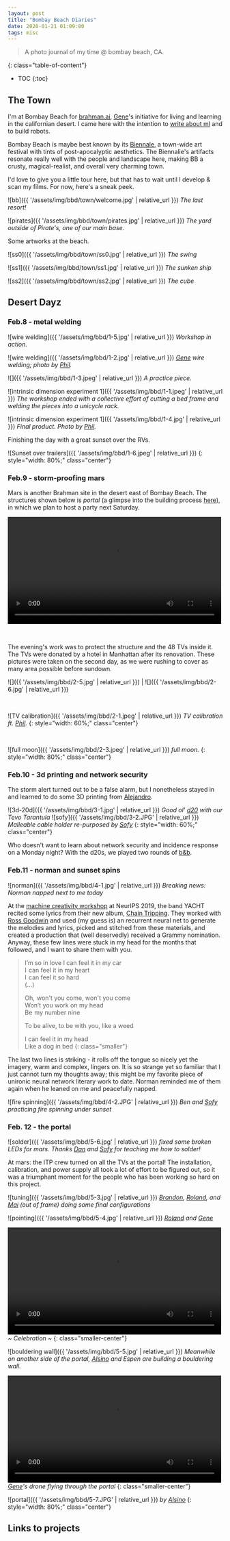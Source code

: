 ```yaml
---
layout: post
title: "Bombay Beach Diaries"
date: 2020-01-21 01:09:00
tags: misc
---
```


> A photo journal of my time @ bombay beach, CA.

<!--more-->


{: class="table-of-content"}
* TOC
{:toc}

## The Town
I'm at Bombay Beach for [brahman.ai](https://brahman.ai), [Gene](https://genekogan.com)'s initiative for living and learning in the californian desert. I came here with the intention to [write about ml](https://ml4a.github.io) and to build robots.

Bombay Beach is maybe best known by its [Biennale](http://www.bombaybeachbiennale.org), a town-wide art festival with tints of post-apocalyptic aesthetics. The Biennalie's artifacts resonate really well with the people and landscape here, making BB a crusty, magical-realist, and overall very charming town. 

I'd love to give you a little tour here, but that has to wait until I develop & scan my films. For now, here's a sneak peek.

![bb]({{ '/assets/img/bbd/town/welcome.jpg' | relative_url }})
*The last resort!*

![pirates]({{ '/assets/img/bbd/town/pirates.jpg' | relative_url }})
*The yard outside of Pirate's, one of our main base.*

Some artworks at the beach.

![ss0]({{ '/assets/img/bbd/town/ss0.jpg' | relative_url }})
*The swing*

![ss1]({{ '/assets/img/bbd/town/ss1.jpg' | relative_url }})
*The sunken ship*

![ss2]({{ '/assets/img/bbd/town/ss2.jpg' | relative_url }})
*The cube*

## Desert Dayz

### Feb.8 - metal welding

![wire welding]({{ '/assets/img/bbd/1-5.jpg' | relative_url }})
*Workshop in action.*

![wire welding]({{ '/assets/img/bbd/1-2.jpg' | relative_url }})
*[Gene](https://genekogan.com) wire welding; photo by [Phil](https://phillipstearns.com).*

![]({{ '/assets/img/bbd/1-3.jpeg' | relative_url }})
*A practice piece.*


![intrinsic dimension experiment 1]({{ '/assets/img/bbd/1-1.jpeg' | relative_url }})
*The workshop ended with a collective effort of cutting a bed frame and welding the pieces into a unicycle rack.*

![intrinsic dimension experiment 1]({{ '/assets/img/bbd/1-4.jpg' | relative_url }})
*Final product. Photo by [Phil](https://phillipstearns.com).*

Finishing the day with a great sunset over the RVs.

![Sunset over trailers]({{ '/assets/img/bbd/1-6.jpeg' | relative_url }})
{: style="width: 80%;" class="center"}


### Feb.9 - storm-proofing mars

Mars is another Brahman site in the desert east of Bombay Beach. The structures shown below is _portal_ (a glimpse into the building process [here](https://www.instagram.com/p/B7eYyg0Ba1K/)), in which we plan to host a party next Saturday. 

<video src="./assets/img/bbd/2-4.mp4" width="500"  class='center' controls preload></video>

&nbsp;

The evening's work was to protect the structure and the 48 TVs inside it. The TVs were donated by a hotel in Manhattan after its renovation. These pictures were taken on the second day, as we were rushing to cover as many area possible before sundown.

![]({{ '/assets/img/bbd/2-5.jpg' | relative_url }})  |  ![]({{ '/assets/img/bbd/2-6.jpg' | relative_url }})

&nbsp;

![TV calibration]({{ '/assets/img/bbd/2-1.jpeg' | relative_url }})
*TV calibration ft. [Phil](https://phillipstearns.com).*
{: style="width: 60%;" class="center"} 

&nbsp;


![full moon]({{ '/assets/img/bbd/2-3.jpeg' | relative_url }})
*full moon.*
{: style="width: 80%;" class="center"} 


### Feb.10 - 3d printing and network security

The storm alert turned out to be a false alarm, but I nonetheless stayed in and learned to do some 3D printing from [Alejandro](https://github.com/alejandrosame).

![3d-20d]({{ '/assets/img/bbd/3-1.jpg' | relative_url }})
*Good ol' [d20](https://www.thingiverse.com/thing:955433) with our Tevo Tarantula*
![sofy]({{ '/assets/img/bbd/3-2.JPG' | relative_url }})
*Malleable cable holder re-purposed by [Sofy](https://soniayuditskaya.tumblr.com/)*
{: style="width: 60%;" class="center"} 

Who doesn't want to learn about network security and incidence response on a Monday night? With the d20s, we played two rounds of [b&b](http://www.backdoorsandbreaches.com/). 


### Feb.11 - norman and sunset spins

![norman]({{ '/assets/img/bbd/4-1.jpg' | relative_url }})
*Breaking news: Norman napped next to me today*

At the [machine creativity workshop](https://neurips2019creativity.github.io/) at NeurIPS 2019, the band YACHT recited some lyrics from their new album, [Chain Tripping](https://yacht.bandcamp.com/album/chain-tripping). They worked with [Ross Goodwin](https://rossgoodwin.com) and used (my guess is) an recurrent neural net to generate the melodies and lyrics, picked and stitched from these materials, and created a production that (well deservedly) received a Grammy nomination. Anyway, these few lines were stuck in my head for the months that followed, and I want to share them with you. 

> I’m so in love I can feel it in my car  
> I  can feel it in my heart  
> I  can feel it so hard  
> (...)  
> 
> Oh,  won't you come, won't you come  
> Won’t you work on my head  
> Be  my number nine 
>  
> To be alive, to be with you, like a weed  
> 
> I can feel it in my head  
> Like a dog in bed
{: class="smaller"}

The last two lines is striking - it rolls off the tongue so nicely yet the imagery, warm and complex, lingers on. It is so strange yet so familiar that I just cannot turn my thoughts away; this might be my favorite piece of unironic neural network literary work to date. Norman reminded me of them again when he leaned on me and peacefully napped.

![fire spinning]({{ '/assets/img/bbd/4-2.JPG' | relative_url }})
*Ben and [Sofy](https://soniayuditskaya.tumblr.com/) practicing fire spinning under sunset*

### Feb. 12 - the portal


![solder]({{ '/assets/img/bbd/5-6.jpg' | relative_url }})
*fixed some broken LEDs for mars. Thanks [Dan](https://www.danioved.com/) and [Sofy](https://soniayuditskaya.tumblr.com/) for teaching me how to solder!*

At mars: the ITP crew turned on all the TVs at the portal! The installation, calibration, and power supply all took a lot of effort to be figured out, so it was a triumphant moment for the people who has been working so hard on this project.

![tuning]({{ '/assets/img/bbd/5-3.jpg' | relative_url }})
*[Brandon](http://physical-digital.com/), [Roland](https://www.rolandarnoldt.com/), and [Mai](https://www.maispace.space/) (out of frame) doing some final configurations*


![pointing]({{ '/assets/img/bbd/5-4.jpg' | relative_url }})
*[Roland](https://www.rolandarnoldt.com/) and [Gene](https://genekogan.com)*


<video src="./assets/img/bbd/5-1.mp4" width="500"  class='center' controls preload></video>
*~ Celebration ~*
{: class="smaller-center"}


![bouldering wall]({{ '/assets/img/bbd/5-5.jpg' | relative_url }})
*Meanwhile on another side of the portal, [Alsino](https://alsino.io/) and Espen are building a bouldering wall.*

<video src="./assets/img/bbd/5-2.mp4" width="500"  class='center' controls preload></video>
*[Gene](https://genekogan.com)'s drone flying through the portal*
{: class="smaller-center"}

![portal]({{ '/assets/img/bbd/5-7.JPG' | relative_url }})
*by [Alsino](https://alsino.io/)*
{: style="width: 80%;" class="center"}



## Links to projects